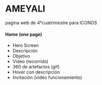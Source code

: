 
# AMEYALI
pagina web de 4°cuatrimestre para ICONOS

#### Home (one page)

* Hero Screen
* Descripción
* Objetivo
* Video (recorrido)
* 360 de artefactos (gif)
 * Hover con descripción
* Invitación (video funcionamiento)
